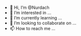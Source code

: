 - 👋 Hi, I’m @Nurdach
- 👀 I’m interested in ...
- 🌱 I’m currently learning ...
- 💞️ I’m looking to collaborate on ...
- 📫 How to reach me ...

<!---
Nurdach/Nurdach is a ✨ special ✨ repository because its `README.md` (this file) appears on your GitHub profile.
You can click the Preview link to take a look at your changes.
--->
